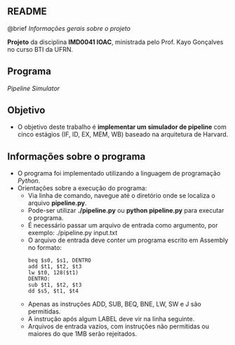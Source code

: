 README
--

@brief _Informações gerais sobre o projeto_

**Projeto** da disciplina **IMD0041 IOAC**, ministrada pelo Prof. Kayo Gonçalves no curso BTI da UFRN.

Programa
--

_Pipeline Simulator_

Objetivo
--

- O objetivo deste trabalho é **implementar um simulador de pipeline** com cinco estágios (IF, ID, EX, MEM, WB) baseado na arquitetura de Harvard.

Informações sobre o programa
--

- O programa foi implementado utilizando a linguagem de programação _Python_.
- Orientações sobre a execução do programa:
	- Via linha de comando, navegue até o diretório onde se localiza o arquivo **pipeline.py**.
	- Pode-ser utilizar **./pipeline.py** ou **python pipeline.py** para executar o programa.
	- É necessário passar um arquivo de entrada como argumento, por exemplo: ./pipeline.py input.txt
	- O arquivo de entrada deve conter um programa escrito em Assembly no formato:
		```
		beq $s0, $s1, DENTRO
		add $t1, $t2, $t3
		lw $t0, 128($t1)
		DENTRO: 
		sub $t1, $t2, $t3
		dd $s5, $t1, $t4
		```
	- Apenas as instruções ADD, SUB, BEQ, BNE, LW, SW e J são permitidas.
	- A instrução após algum LABEL deve vir na linha seguinte.
	- Arquivos de entrada vazios, com instruções não permitidas ou maiores do que 1MB serão rejeitados.